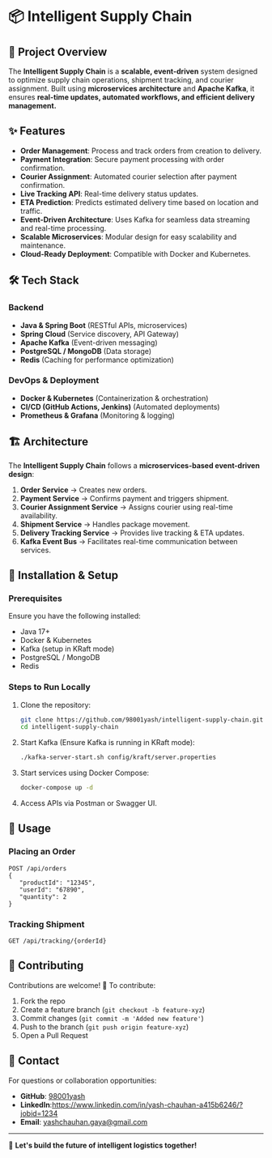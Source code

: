 # 📦 Intelligent Supply Chain

## 🚀 Project Overview
The **Intelligent Supply Chain** is a **scalable, event-driven** system designed to optimize supply chain operations, shipment tracking, and courier assignment. Built using **microservices architecture** and **Apache Kafka**, it ensures **real-time updates, automated workflows, and efficient delivery management.**

## ✨ Features
- **Order Management**: Process and track orders from creation to delivery.
- **Payment Integration**: Secure payment processing with order confirmation.
- **Courier Assignment**: Automated courier selection after payment confirmation.
- **Live Tracking API**: Real-time delivery status updates.
- **ETA Prediction**: Predicts estimated delivery time based on location and traffic.
- **Event-Driven Architecture**: Uses Kafka for seamless data streaming and real-time processing.
- **Scalable Microservices**: Modular design for easy scalability and maintenance.
- **Cloud-Ready Deployment**: Compatible with Docker and Kubernetes.

## 🛠 Tech Stack
### **Backend**
- **Java & Spring Boot** (RESTful APIs, microservices)
- **Spring Cloud** (Service discovery, API Gateway)
- **Apache Kafka** (Event-driven messaging)
- **PostgreSQL / MongoDB** (Data storage)
- **Redis** (Caching for performance optimization)

### **DevOps & Deployment**
- **Docker & Kubernetes** (Containerization & orchestration)
- **CI/CD (GitHub Actions, Jenkins)** (Automated deployments)
- **Prometheus & Grafana** (Monitoring & logging)

## 🏗 Architecture
The **Intelligent Supply Chain** follows a **microservices-based event-driven design**:
1. **Order Service** → Creates new orders.
2. **Payment Service** → Confirms payment and triggers shipment.
3. **Courier Assignment Service** → Assigns courier using real-time availability.
4. **Shipment Service** → Handles package movement.
5. **Delivery Tracking Service** → Provides live tracking & ETA updates.
6. **Kafka Event Bus** → Facilitates real-time communication between services.


## 🚀 Installation & Setup
### **Prerequisites**
Ensure you have the following installed:
- Java 17+
- Docker & Kubernetes
- Kafka (setup in KRaft mode)
- PostgreSQL / MongoDB
- Redis

### **Steps to Run Locally**
1. Clone the repository:
   ```bash
   git clone https://github.com/98001yash/intelligent-supply-chain.git
   cd intelligent-supply-chain
   ```
2. Start Kafka (Ensure Kafka is running in KRaft mode):
   ```bash
   ./kafka-server-start.sh config/kraft/server.properties
   ```
3. Start services using Docker Compose:
   ```bash
   docker-compose up -d
   ```
4. Access APIs via Postman or Swagger UI.

## 📝 Usage
### **Placing an Order**
```http
POST /api/orders
{
   "productId": "12345",
   "userId": "67890",
   "quantity": 2
}
```

### **Tracking Shipment**
```http
GET /api/tracking/{orderId}
```

## 🤝 Contributing
Contributions are welcome! 🚀 To contribute:
1. Fork the repo
2. Create a feature branch (`git checkout -b feature-xyz`)
3. Commit changes (`git commit -m 'Added new feature'`)
4. Push to the branch (`git push origin feature-xyz`)
5. Open a Pull Request

## 📩 Contact
For questions or collaboration opportunities:
- **GitHub**: [98001yash](https://github.com/98001yash)
- **LinkedIn**:https://www.linkedin.com/in/yash-chauhan-a415b6246/?jobid=1234
- **Email**: yashchauhan.gaya@gmail.com

---
🚀 **Let's build the future of intelligent logistics together!**

